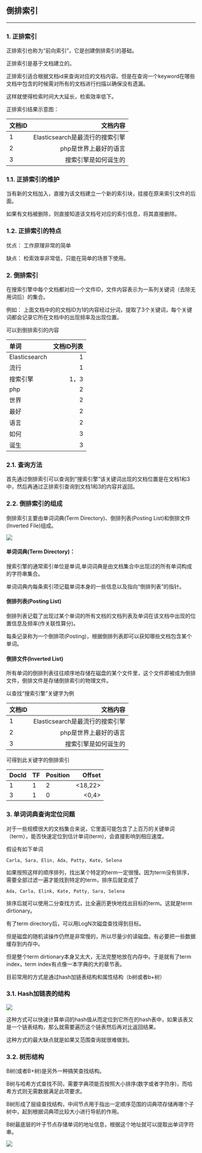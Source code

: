 ## 倒排索引
-----

### 1. 正排索引

正排索引也称为“前向索引”，它是创建倒排索引的基础。

正排索引是基于文档建立的。

正排索引适合根据文档id来查询对应的文档内容。但是在查询一个keyword在哪些文档中包含的时候需对所有的文档进行扫描以确保没有遗漏。

这样就使得检索时间大大延长，检索效率低下。

正排索引结果示意图：

|文档ID| 文档内容|
|:---|---:|
|1|Elasticsearch是最流行的搜索引擎|
|2|php是世界上最好的语言|
|3|搜索引擎是如何诞生的|

### 1.1.  正排索引的维护

当有新的文档加入，直接为该文档建立一个新的索引块，挂接在原来索引文件的后面。

如果有文档被删除，则直接知道该文档号对应的索引信息，将其直接删除。

### 1.2. 正排索引的特点

优点： 工作原理非常的简单

缺点： 检索效率非常低，只能在简单的场景下使用。

### 2. 倒排索引

在搜索引擎中每个文档都对应一个文件ID，文件内容表示为一系列关键词（去除无用词后）的集合。

例如： 上面文档中的的文档ID为1的内容经过分词，提取了3个关键词，每个关键词都会记录它所在文档中的出现频率及出现位置。

可以到倒排索引的内容

|单词| 文档ID列表|
|:---|---:|
|Elasticsearch| 1|
|流行| 1|
|搜索引擎|1，3|
|php| 2|
|世界| 2|
|最好| 2|
|语言|2|
|如何|3|
|诞生|3|

### 2.1. 查询方法

首先通过倒排索引可以查询到“搜索引擎”该关键词出现的文档位置是在文档1和3中，然后再通过正排索引查询到文档1和3的内容并返回。

### 2.2. 倒排索引的组成

倒排索引主要由单词词典(Term Directory)、倒排列表(Posting List)和倒排文件(Inverted File)组成。

![](../../images/Inverted_index_1.webp)

#### 单词词典(Term Directory)：

搜索引擎的通常索引单位是单词,单词词典是由文档集合中出现过的所有单词构成的字符串集合。

单词词典内每条索引项记载单词本身的一些信息以及指向“倒排列表”的指针。

#### 倒排列表(Posting List)

倒排列表记载了出现过某个单词的所有文档的文档列表及单词在该文档中出现的位置信息及频率(作关联性算分)。

每条记录称为一个倒排项(Posting)，根据倒排列表即可以获知哪些文档包含某个单词。

#### 倒排文件(Inverted List)

所有单词的倒排列表往往顺序地存储在磁盘的某个文件里，这个文件即被成为倒排文件，倒排文件是存储倒排索引的物理文件。

以查找“搜索引擎”关键字为例

|文档ID| 文档内容|
 |:---|---:|
 |1|Elasticsearch是最流行的搜索引擎|
 |2|php是世界上最好的语言|
 |3|搜索引擎是如何诞生的|
 
 可得到此关键字的倒排索引
 
|DocId| TF| Position| Offset|
|:---|---|---|---:|
|1|1|2|<18,22>|
|3|1|0|<0,4>|

### 3. 单词词典查询定位问题

对于一些规模很大的文档集合来说，它里面可能包含了上百万的关键单词（term），能否快速定位到估计单词(term)，会直接影响到相应速度。

假设有如下单词

```text
Carla, Sara, Elin, Ada, Patty, Kate, Selena
```

如果按照这样的顺序排列，找出某个特定的term一定很慢。因为term没有排序，需要全部过滤一遍才能找到特定的term，排序后就变成了

```text
Ada, Carla, Elink, Kate, Patty, Sara, Selena
```

排序后就可以使用二分查找方式，比全遍历更快地找出目标的term。这就是term dirtionary。

有了term directory后，可以用LogN次磁盘查找得到目标。

但是磁盘的随机读操作仍然是非常慢的，所以尽量少的读磁盘。有必要把一些数据缓存到内存中。

但是整个term dirtionary本身又太大，无法完整地放在内存中。于是就有了term index，term index有点像一本字典的大的章节表。

目前常用的方式是通过hash加链表结构和属性结构（b树或者b+树）

### 3.1. Hash加链表的结构

![](../../images/Hash_list.webp)

这种方式可以快速计算单词的hash值从而定位到它所在的hash表中，如果该表又是一个链表结构，那么就需要遍历这个链表然后再对比返回结果。

这种方式的最大缺点就是如果又范围查询就很难做到。

### 3.2. 树形结构

B树(或者B+树)是另外一种搞笑查找结构。

B树与哈希方式查找不同，需要字典项能否按照大小排序(数字或者字符序)，而哈希方式则无需数据满足此项要求。

B树形成了层级查找结构，中间节点用于指出一定顺序范围的词典项存储再哪个子树中，起到根据词典项比较大小进行导航的作用。

B树最底层的叶子节点存储单词的地址信息，根据这个地址就可以提取出单词字符串。

![](../../images/tree.webp)
